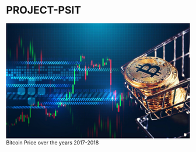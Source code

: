 # PROJECT-PSIT
<a href=""><img src="img/pic1.jpg" width="800px"></a><br>
Bitcoin Price over the years 2017-2018
